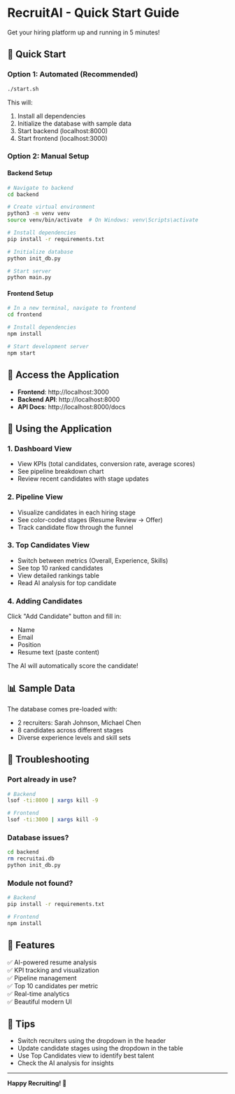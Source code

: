 # RecruitAI - Quick Start Guide

Get your hiring platform up and running in 5 minutes!

## 🚀 Quick Start

### Option 1: Automated (Recommended)

```bash
./start.sh
```

This will:
1. Install all dependencies
2. Initialize the database with sample data
3. Start backend (localhost:8000)
4. Start frontend (localhost:3000)

### Option 2: Manual Setup

#### Backend Setup

```bash
# Navigate to backend
cd backend

# Create virtual environment
python3 -m venv venv
source venv/bin/activate  # On Windows: venv\Scripts\activate

# Install dependencies
pip install -r requirements.txt

# Initialize database
python init_db.py

# Start server
python main.py
```

#### Frontend Setup

```bash
# In a new terminal, navigate to frontend
cd frontend

# Install dependencies
npm install

# Start development server
npm start
```

## 📱 Access the Application

- **Frontend**: http://localhost:3000
- **Backend API**: http://localhost:8000
- **API Docs**: http://localhost:8000/docs

## 🎯 Using the Application

### 1. Dashboard View
- View KPIs (total candidates, conversion rate, average scores)
- See pipeline breakdown chart
- Review recent candidates with stage updates

### 2. Pipeline View
- Visualize candidates in each hiring stage
- See color-coded stages (Resume Review → Offer)
- Track candidate flow through the funnel

### 3. Top Candidates View
- Switch between metrics (Overall, Experience, Skills)
- See top 10 ranked candidates
- View detailed rankings table
- Read AI analysis for top candidate

### 4. Adding Candidates
Click "Add Candidate" button and fill in:
- Name
- Email
- Position
- Resume text (paste content)

The AI will automatically score the candidate!

## 📊 Sample Data

The database comes pre-loaded with:
- 2 recruiters: Sarah Johnson, Michael Chen
- 8 candidates across different stages
- Diverse experience levels and skill sets

## 🔧 Troubleshooting

### Port already in use?
```bash
# Backend
lsof -ti:8000 | xargs kill -9

# Frontend
lsof -ti:3000 | xargs kill -9
```

### Database issues?
```bash
cd backend
rm recruitai.db
python init_db.py
```

### Module not found?
```bash
# Backend
pip install -r requirements.txt

# Frontend
npm install
```

## 🎨 Features

✅ AI-powered resume analysis  
✅ KPI tracking and visualization  
✅ Pipeline management  
✅ Top 10 candidates per metric  
✅ Real-time analytics  
✅ Beautiful modern UI  

## 📝 Tips

- Switch recruiters using the dropdown in the header
- Update candidate stages using the dropdown in the table
- Use Top Candidates view to identify best talent
- Check the AI analysis for insights

---

**Happy Recruiting! 🎉**

